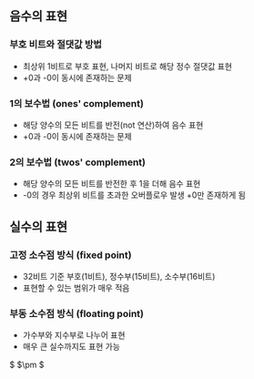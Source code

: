 ## 음수의 표현

### 부호 비트와 절댓값 방법

* 최상위 1비트로 부호 표현, 나머지 비트로 해당 정수 절댓값 표현
* +0과 -0이 동시에 존재하는 문제

### 1의 보수법 (ones' complement)

* 해당 양수의 모든 비트를 반전(not 연산)하여 음수 표현
* +0과 -0이 동시에 존재하는 문제

### 2의 보수법 (twos' complement)

* 해당 양수의 모든 비트를 반전한 후 1을 더해 음수 표현
* -0의 경우 최상위 비트를 초과한 오버플로우 발생 +0만 존재하게 됨

## 실수의 표현

### 고정 소수점 방식 (fixed point)

* 32비트 기준 부호(1비트), 정수부(15비트), 소수부(16비트)
* 표현할 수 있는 범위가 매우 적음

### 부동 소수점 방식 (floating point)

* 가수부와 지수부로 나누어 표현
* 매우 큰 실수까지도 표현 가능

$ $\pm $